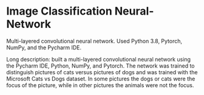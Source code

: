 # Image Classification Neural-Network
Multi-layered convolutional neural network.  Used Python 3.8, Pytorch, NumPy, and the Pycharm IDE.

Long description: built a multi-layered convolutional neural network using the Pycharm IDE, Python, NumPy, and Pytorch. The network was
trained to distinguish pictures of cats versus pictures of dogs and was trained with the Microsoft Cats vs Dogs
dataset. In some pictures the dogs or cats were the focus of the picture, while in other pictures the animals were not
the focus.
